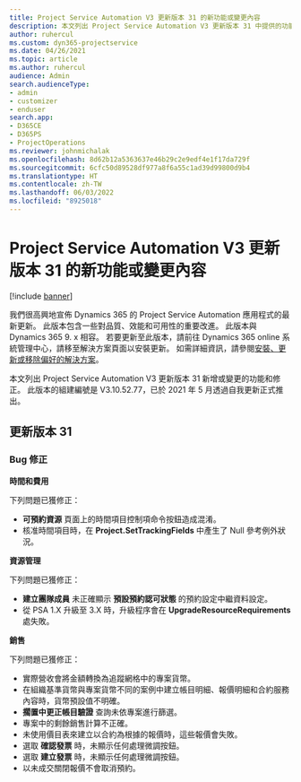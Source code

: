 ```yaml
---
title: Project Service Automation V3 更新版本 31 的新功能或變更內容
description: 本文列出 Project Service Automation V3 更新版本 31 中提供的功能和修正。
author: ruhercul
ms.custom: dyn365-projectservice
ms.date: 04/26/2021
ms.topic: article
ms.author: ruhercul
audience: Admin
search.audienceType:
- admin
- customizer
- enduser
search.app:
- D365CE
- D365PS
- ProjectOperations
ms.reviewer: johnmichalak
ms.openlocfilehash: 8d62b12a5363637e46b29c2e9edf4e1f17da729f
ms.sourcegitcommit: 6cfc50d89528df977a8f6a55c1ad39d99800d9b4
ms.translationtype: HT
ms.contentlocale: zh-TW
ms.lasthandoff: 06/03/2022
ms.locfileid: "8925018"
---
```

# <a name="whats-new-or-changed-in-project-service-automation-update-release-31-v3"></a>Project Service Automation V3 更新版本 31 的新功能或變更內容

[!include [banner](../includes/psa-now-project-operations.md)]

我們很高興地宣佈 Dynamics 365 的 Project Service Automation 應用程式的最新更新。 此版本包含一些對品質、效能和可用性的重要改進。 此版本與 Dynamics 365 9. x 相容。 若要更新至此版本，請前往 Dynamics 365 online 系統管理中心，請移至解決方案頁面以安裝更新。 如需詳細資訊，請參閱[安裝、更新或移除偏好的解決方案](/power-platform/admin/install-remove-preferred-solution)。

本文列出 Project Service Automation V3 更新版本 31 新增或變更的功能和修正。 此版本的組建編號是 V3.10.52.77，已於 2021 年 5 月透過自我更新正式推出。

## <a name="update-release-31"></a>更新版本 31

### <a name="bug-fixes"></a>Bug 修正

**時間和費用**

下列問題已獲修正：

- **可預約資源** 頁面上的時間項目控制項命令按鈕造成混淆。
- 核准時間項目時，在 **Project.SetTrackingFields** 中產生了 Null 參考例外狀況。

**資源管理**

下列問題已獲修正：

- **建立團隊成員** 未正確顯示 **預設預約認可狀態** 的預約設定中繼資料設定。
- 從 PSA 1.X 升級至 3.X 時，升級程序會在 **UpgradeResourceRequirements** 處失敗。


**銷售**

下列問題已獲修正：

- 實際營收會將金額轉換為追蹤網格中的專案貨幣。
- 在組織基準貨幣與專案貨幣不同的案例中建立帳目明細、報價明細和合約服務內容時，貨幣預設值不明確。
- **擱置中更正帳目驗證** 查詢未依專案進行篩選。
- 專案中的剩餘銷售計算不正確。
- 未使用價目表來建立以合約為根據的報價時，這些報價會失敗。
- 選取 **確認發票** 時，未顯示任何處理微調按鈕。
- 選取 **建立發票** 時，未顯示任何處理微調按鈕。
- 以未成交關閉報價不會取消預約。







